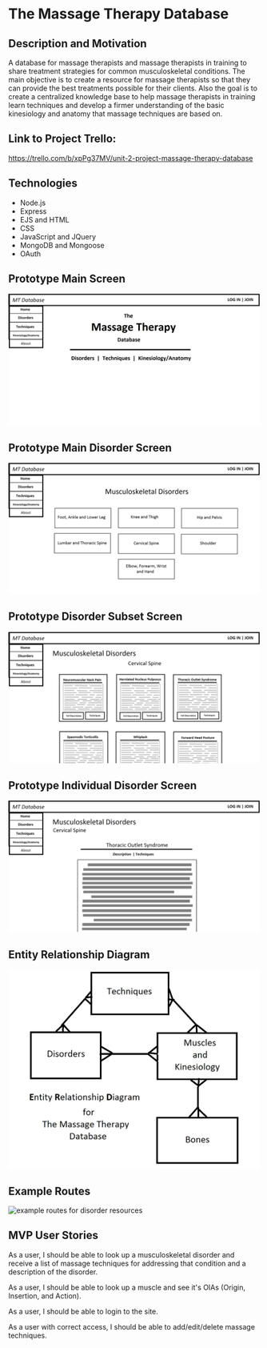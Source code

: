 # The Massage Therapy Database

## Description and Motivation

A database for massage therapists and massage therapists in training to share
treatment strategies for common musculoskeletal conditions.  The main objective
is to create a resource for massage therapists so that they can provide the best
treatments possible for their clients.  Also the goal is to create a centralized
knowledge base to help massage therapists in training learn techniques and develop
a firmer understanding of the basic kinesiology and anatomy that massage techniques
are based on.  

## Link to Project Trello:

https://trello.com/b/xpPg37MV/unit-2-project-massage-therapy-database

## Technologies

- Node.js
- Express
- EJS and HTML
- CSS
- JavaScript and JQuery
- MongoDB and Mongoose
- OAuth

## Prototype Main Screen

![example main screen](https://github.com/LillianChernin/Massage-Therapy-Database/blob/master/docs/assets/images/mtd-main-homepage.jpg)

## Prototype Main Disorder Screen

![example main disorder screen](https://github.com/LillianChernin/Massage-Therapy-Database/blob/master/docs/assets/images/mtd-main-disorders-page.jpg)

## Prototype Disorder Subset Screen

![example disorder subset screen](https://github.com/LillianChernin/Massage-Therapy-Database/blob/master/docs/assets/images/mtd-disorders-subset-cervical-spine.jpg)

## Prototype Individual Disorder Screen

![example individual disorder screen](https://github.com/LillianChernin/Massage-Therapy-Database/blob/master/docs/assets/images/mtd-disorders-individual-disorder.jpg)

## Entity Relationship Diagram

![massage therapy database ERD](https://github.com/LillianChernin/Massage-Therapy-Database/blob/master/docs/assets/images/MTD-ERD.jpg)

## Example Routes

![example routes for disorder resources](https://github.com/LillianChernin/Massage-Therapy-Database/blob/master/docs/assets/images/mtd-routes/png)

## MVP User Stories

As a user, I should be able to look up a musculoskeletal disorder and receive a list of massage techniques for addressing that condition and a description of the disorder.

As a user, I should be able to look up a muscle and see it's OIAs (Origin, Insertion, and Action).

As a user, I should be able to login to the site.

As a user with correct access, I should be able to add/edit/delete massage techniques.
